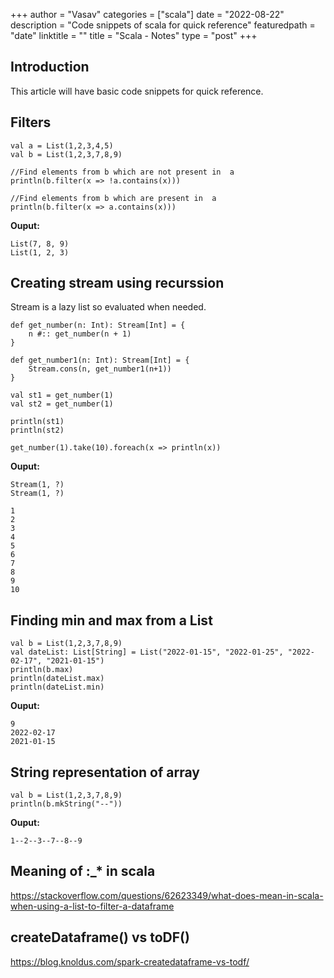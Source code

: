 +++
author = "Vasav"
categories = ["scala"]
date = "2022-08-22"
description = "Code snippets of scala for quick reference"
featuredpath = "date"
linktitle = ""
title = "Scala - Notes"
type = "post"
+++

## Introduction
This article will have basic code snippets for quick reference.


## Filters

```
val a = List(1,2,3,4,5)
val b = List(1,2,3,7,8,9)

//Find elements from b which are not present in  a
println(b.filter(x => !a.contains(x)))

//Find elements from b which are present in  a
println(b.filter(x => a.contains(x)))
```

**Ouput:**
```
List(7, 8, 9)
List(1, 2, 3)
```

## Creating stream using recurssion
Stream is a lazy list so evaluated when needed. 
```
def get_number(n: Int): Stream[Int] = {
    n #:: get_number(n + 1)
}

def get_number1(n: Int): Stream[Int] = {
    Stream.cons(n, get_number1(n+1))
}

val st1 = get_number(1)
val st2 = get_number(1)

println(st1)
println(st2)

get_number(1).take(10).foreach(x => println(x))
```

**Ouput:**
```
Stream(1, ?)
Stream(1, ?)

1
2
3
4
5
6
7
8
9
10
```

## Finding min and max from a List

```
val b = List(1,2,3,7,8,9)
val dateList: List[String] = List("2022-01-15", "2022-01-25", "2022-02-17", "2021-01-15")
println(b.max)
println(dateList.max)
println(dateList.min)
```
**Ouput:**

```
9
2022-02-17
2021-01-15
```

## String representation of array

```
val b = List(1,2,3,7,8,9)
println(b.mkString("--"))
```

**Ouput:**

```
1--2--3--7--8--9
```

## Meaning of :_* in scala

https://stackoverflow.com/questions/62623349/what-does-mean-in-scala-when-using-a-list-to-filter-a-dataframe

## createDataframe() vs toDF()

https://blog.knoldus.com/spark-createdataframe-vs-todf/


